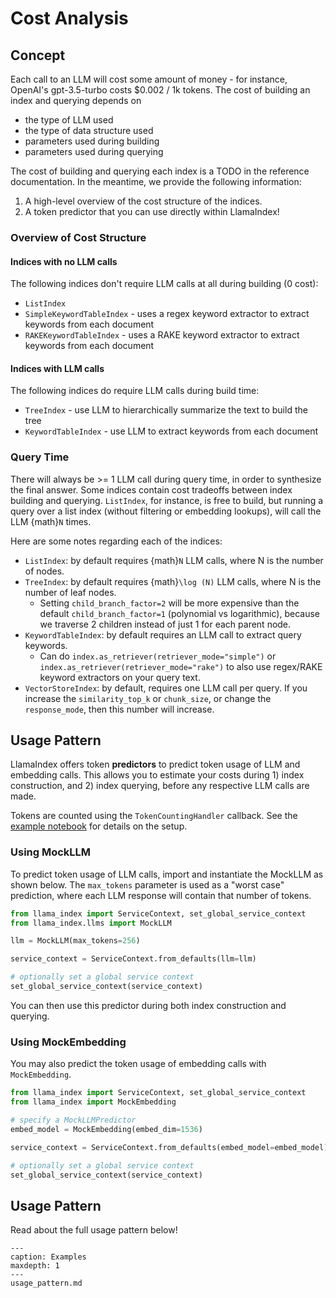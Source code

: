 # Cost Analysis

## Concept
Each call to an LLM will cost some amount of money - for instance, OpenAI's gpt-3.5-turbo costs $0.002 / 1k tokens. The cost of building an index and querying depends on 

- the type of LLM used
- the type of data structure used
- parameters used during building 
- parameters used during querying

The cost of building and querying each index is a TODO in the reference documentation. In the meantime, we provide the following information:

1. A high-level overview of the cost structure of the indices.
2. A token predictor that you can use directly within LlamaIndex!

### Overview of Cost Structure

#### Indices with no LLM calls
The following indices don't require LLM calls at all during building (0 cost):
- `ListIndex`
- `SimpleKeywordTableIndex` - uses a regex keyword extractor to extract keywords from each document
- `RAKEKeywordTableIndex` - uses a RAKE keyword extractor to extract keywords from each document

#### Indices with LLM calls
The following indices do require LLM calls during build time:
- `TreeIndex` - use LLM to hierarchically summarize the text to build the tree
- `KeywordTableIndex` - use LLM to extract keywords from each document

### Query Time

There will always be >= 1 LLM call during query time, in order to synthesize the final answer. 
Some indices contain cost tradeoffs between index building and querying. `ListIndex`, for instance,
is free to build, but running a query over a list index (without filtering or embedding lookups), will
call the LLM {math}`N` times.

Here are some notes regarding each of the indices:
- `ListIndex`: by default requires {math}`N` LLM calls, where N is the number of nodes.
- `TreeIndex`: by default requires {math}`\log (N)` LLM calls, where N is the number of leaf nodes. 
    - Setting `child_branch_factor=2` will be more expensive than the default `child_branch_factor=1` (polynomial vs logarithmic), because we traverse 2 children instead of just 1 for each parent node.
- `KeywordTableIndex`: by default requires an LLM call to extract query keywords.
    - Can do `index.as_retriever(retriever_mode="simple")` or `index.as_retriever(retriever_mode="rake")` to also use regex/RAKE keyword extractors on your query text.
-  `VectorStoreIndex`: by default, requires one LLM call per query. If you increase the `similarity_top_k` or `chunk_size`, or change the `response_mode`, then this number will increase.

## Usage Pattern

LlamaIndex offers token **predictors** to predict token usage of LLM and embedding calls.
This allows you to estimate your costs during 1) index construction, and 2) index querying, before
any respective LLM calls are made.

Tokens are counted using the `TokenCountingHandler` callback. See the [example notebook](../../../examples/callbacks/TokenCountingHandler.ipynb) for details on the setup.

### Using MockLLM

To predict token usage of LLM calls, import and instantiate the MockLLM as shown below. The `max_tokens` parameter is used as a "worst case" prediction, where each LLM response will contain that number of tokens.

```python
from llama_index import ServiceContext, set_global_service_context
from llama_index.llms import MockLLM

llm = MockLLM(max_tokens=256)

service_context = ServiceContext.from_defaults(llm=llm)

# optionally set a global service context
set_global_service_context(service_context)
```

You can then use this predictor during both index construction and querying. 

### Using MockEmbedding

You may also predict the token usage of embedding calls with `MockEmbedding`. 

```python
from llama_index import ServiceContext, set_global_service_context
from llama_index import MockEmbedding

# specify a MockLLMPredictor
embed_model = MockEmbedding(embed_dim=1536)

service_context = ServiceContext.from_defaults(embed_model=embed_model)

# optionally set a global service context
set_global_service_context(service_context)
```

## Usage Pattern

Read about the full usage pattern below!

```{toctree}
---
caption: Examples
maxdepth: 1
---
usage_pattern.md
```
